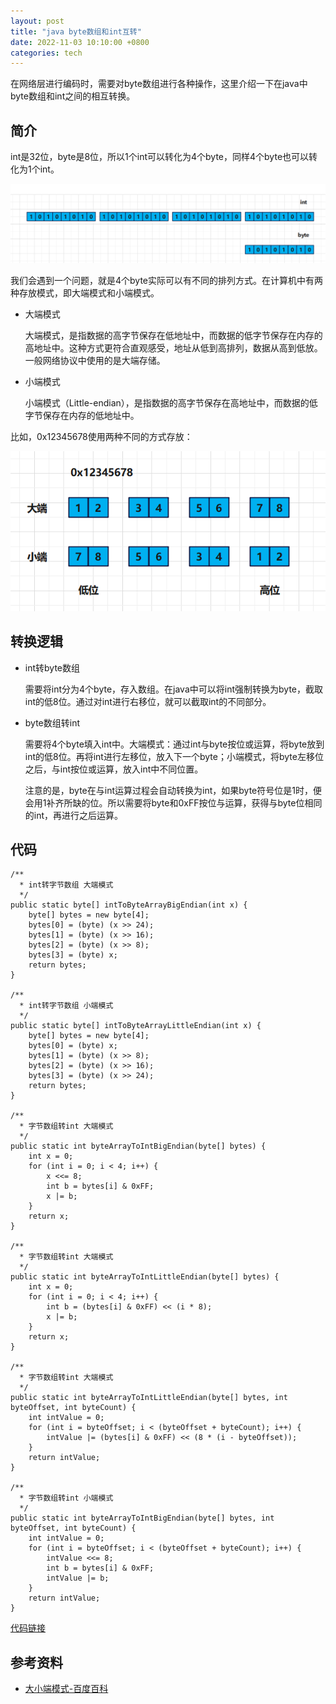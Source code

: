 ```yaml
---
layout: post
title: "java byte数组和int互转"
date: 2022-11-03 10:10:00 +0800
categories: tech
---
```

在网络层进行编码时，需要对byte数组进行各种操作，这里介绍一下在java中byte数组和int之间的相互转换。

## 简介

int是32位，byte是8位，所以1个int可以转化为4个byte，同样4个byte也可以转化为1个int。

![img](https://raw.githubusercontent.com/xiejinjie/xiejinjie.github.io/gh-pages/assets/img/20221103223054.png)

我们会遇到一个问题，就是4个byte实际可以有不同的排列方式。在计算机中有两种存放模式，即大端模式和小端模式。

- 大端模式
  
  大端模式，是指数据的高字节保存在低地址中，而数据的低字节保存在内存的高地址中。这种方式更符合直观感受，地址从低到高排列，数据从高到低放。一般网络协议中使用的是大端存储。

- 小端模式
  
  小端模式（Little-endian），是指数据的高字节保存在高地址中，而数据的低字节保存在内存的低地址中。

比如，0x12345678使用两种不同的方式存放：

![](https://raw.githubusercontent.com/xiejinjie/xiejinjie.github.io/gh-pages/assets/img/20221117225035.png)

## 转换逻辑

- int转byte数组
  
  需要将int分为4个byte，存入数组。在java中可以将int强制转换为byte，截取int的低8位。通过对int进行右移位，就可以截取int的不同部分。

- byte数组转int
  
  需要将4个byte填入int中。大端模式：通过int与byte按位或运算，将byte放到int的低8位。再将int进行左移位，放入下一个byte；小端模式，将byte左移位之后，与int按位或运算，放入int中不同位置。
  
  注意的是，byte在与int运算过程会自动转换为int，如果byte符号位是1时，便会用1补齐所缺的位。所以需要将byte和0xFF按位与运算，获得与byte位相同的int，再进行之后运算。

## 代码

```
/**
  * int转字节数组 大端模式
  */
public static byte[] intToByteArrayBigEndian(int x) {
    byte[] bytes = new byte[4];
    bytes[0] = (byte) (x >> 24);
    bytes[1] = (byte) (x >> 16);
    bytes[2] = (byte) (x >> 8);
    bytes[3] = (byte) x;
    return bytes;
}

/**
  * int转字节数组 小端模式
  */
public static byte[] intToByteArrayLittleEndian(int x) {
    byte[] bytes = new byte[4];
    bytes[0] = (byte) x;
    bytes[1] = (byte) (x >> 8);
    bytes[2] = (byte) (x >> 16);
    bytes[3] = (byte) (x >> 24);
    return bytes;
}

/**
  * 字节数组转int 大端模式
  */
public static int byteArrayToIntBigEndian(byte[] bytes) {
    int x = 0;
    for (int i = 0; i < 4; i++) {
        x <<= 8;
        int b = bytes[i] & 0xFF;
        x |= b;
    }
    return x;
}

/**
  * 字节数组转int 大端模式
  */
public static int byteArrayToIntLittleEndian(byte[] bytes) {
    int x = 0;
    for (int i = 0; i < 4; i++) {
        int b = (bytes[i] & 0xFF) << (i * 8);
        x |= b;
    }
    return x;
}

/**
  * 字节数组转int 大端模式
  */
public static int byteArrayToIntLittleEndian(byte[] bytes, int byteOffset, int byteCount) {
    int intValue = 0;
    for (int i = byteOffset; i < (byteOffset + byteCount); i++) {
        intValue |= (bytes[i] & 0xFF) << (8 * (i - byteOffset));
    }
    return intValue;
}

/**
  * 字节数组转int 小端模式
  */
public static int byteArrayToIntBigEndian(byte[] bytes, int byteOffset, int byteCount) {
    int intValue = 0;
    for (int i = byteOffset; i < (byteOffset + byteCount); i++) {
        intValue <<= 8;
        int b = bytes[i] & 0xFF;
        intValue |= b;
    }
    return intValue;
}
```

[代码链接](https://github.com/xiejinjie/demo/tree/main/demo-java-byte2int)

## 参考资料

- [大小端模式-百度百科](https://baike.baidu.com/item/%E5%A4%A7%E5%B0%8F%E7%AB%AF%E6%A8%A1%E5%BC%8F/6750542)
